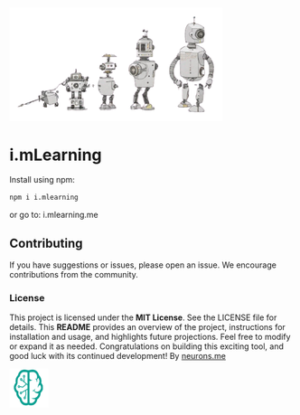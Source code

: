 <img src="./i.mlearning.png" alt="SVG Image" width="377">

# i.mLearning

Install using npm:

```bash
npm i i.mlearning
```

or go to: i.mlearning.me

## Contributing
If you have suggestions or issues, please open an issue. We encourage contributions from the community.
### License
This project is licensed under the **MIT License**. See the LICENSE file for details.
This **README** provides an overview of the project, instructions for installation and usage, and highlights future projections. Feel free to modify or expand it as needed. Congratulations on building this exciting tool, and good luck with its continued development!
By [neurons.me](https://www.neurons.me)

<img src="./_._.svg" alt="SVG Image" width="69" height="69" style="width69px; height:69px;">